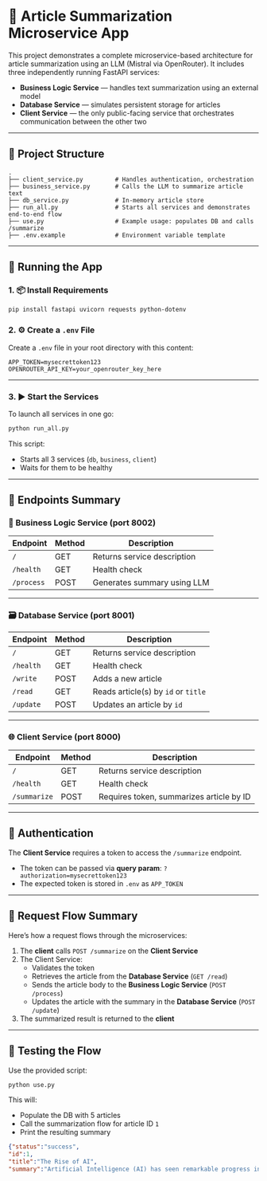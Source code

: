# 🧠 Article Summarization Microservice App

This project demonstrates a complete microservice-based architecture for article summarization using an LLM (Mistral via OpenRouter). It includes three independently running FastAPI services:

- **Business Logic Service** — handles text summarization using an external model
- **Database Service** — simulates persistent storage for articles
- **Client Service** — the only public-facing service that orchestrates communication between the other two

---

## 📁 Project Structure

```
.
├── client_service.py         # Handles authentication, orchestration
├── business_service.py       # Calls the LLM to summarize article text
├── db_service.py             # In-memory article store
├── run_all.py                # Starts all services and demonstrates end-to-end flow
├── use.py                    # Example usage: populates DB and calls /summarize
├── .env.example              # Environment variable template
```

---

## 🚀 Running the App

### 1. 📦 Install Requirements

```bash
pip install fastapi uvicorn requests python-dotenv
```

### 2. ⚙️ Create a `.env` File

Create a `.env` file in your root directory with this content:

```env
APP_TOKEN=mysecrettoken123
OPENROUTER_API_KEY=your_openrouter_key_here
```

---

### 3. ▶️ Start the Services

To launch all services in one go:

```bash
python run_all.py
```

This script:
- Starts all 3 services (`db`, `business`, `client`)
- Waits for them to be healthy
---

## 🔗 Endpoints Summary

### 🧠 Business Logic Service (port 8002)
| Endpoint       | Method | Description                       |
|----------------|--------|-----------------------------------|
| `/`            | GET    | Returns service description       |
| `/health`      | GET    | Health check                      |
| `/process`     | POST   | Generates summary using LLM       |

---

### 🗃️ Database Service (port 8001)
| Endpoint       | Method | Description                           |
|----------------|--------|---------------------------------------|
| `/`            | GET    | Returns service description           |
| `/health`      | GET    | Health check                          |
| `/write`       | POST   | Adds a new article                    |
| `/read`        | GET    | Reads article(s) by `id` or `title`   |
| `/update`      | POST   | Updates an article by `id`            |

---

### 🌐 Client Service (port 8000)
| Endpoint       | Method | Description                              |
|----------------|--------|------------------------------------------|
| `/`            | GET    | Returns service description              |
| `/health`      | GET    | Health check                             |
| `/summarize`   | POST   | Requires token, summarizes article by ID |


---

## 🔐 Authentication

The **Client Service** requires a token to access the `/summarize` endpoint.

- The token can be passed via **query param**: `?authorization=mysecrettoken123`
- The expected token is stored in `.env` as `APP_TOKEN`

---

## 🔁 Request Flow Summary

Here’s how a request flows through the microservices:

1. The **client** calls `POST /summarize` on the **Client Service**
2. The Client Service:
   - Validates the token
   - Retrieves the article from the **Database Service** (`GET /read`)
   - Sends the article body to the **Business Logic Service** (`POST /process`)
   - Updates the article with the summary in the **Database Service** (`POST /update`)
3. The summarized result is returned to the **client**

---

## 🧪 Testing the Flow

Use the provided script:
```bash
python use.py
```
This will:
- Populate the DB with 5 articles
- Call the summarization flow for article ID `1`
- Print the resulting summary

```json
{"status":"success",
"id":1,
"title":"The Rise of AI",
"summary":"Artificial Intelligence (AI) has seen remarkable progress in the past decade, significantly impacting various sectors, including healthcare and finance. AI's capacity to learn from data and enhance its performance continually has made it an indispensable tool for tackling intricate challenges and fostering global innovation.\n\nAI now plays a pivotal role in solving complex problems and driving advancements across the globe. Its applications span a wide range of industries, underscoring its potential to reshape the future landscape of technology and business."}
```

